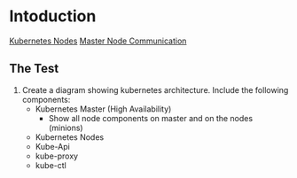 # Intoduction

[Kubernetes Nodes](https://kubernetes.io/docs/concepts/architecture/nodes/)
[Master Node Communication](https://kubernetes.io/docs/concepts/architecture/master-node-communication/)

## The Test

1. Create a diagram showing kubernetes architecture. Include the following components:
    * Kubernetes Master (High Availability)
        * Show all node components on master and on the nodes (minions)
    * Kubernetes Nodes
    * Kube-Api
    * kube-proxy
    * kube-ctl
